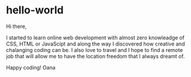 # hello-world

Hi there,

I started to learn online web development with almost zero knowleadge of CSS, HTML or JavaScipt and along the way I discovered how creative and chalanging coding can be. I also love to travel and I hope to find a remote job that will allow me to have the location freedom that I always dreamt of.

Happy coding!
Oana 
